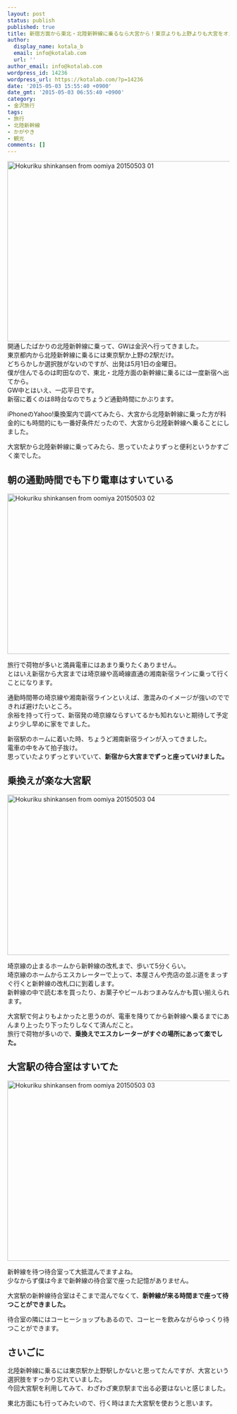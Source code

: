 ```yaml
---
layout: post
status: publish
published: true
title: 新宿方面から東北・北陸新幹線に乗るなら大宮から！東京よりも上野よりも大宮をオススメする理由
author:
  display_name: kotala_b
  email: info@kotalab.com
  url: ''
author_email: info@kotalab.com
wordpress_id: 14236
wordpress_url: https://kotalab.com/?p=14236
date: '2015-05-03 15:55:40 +0900'
date_gmt: '2015-05-03 06:55:40 +0900'
category:
- 金沢旅行
tags:
- 旅行
- 北陸新幹線
- かがやき
- 観光
comments: []
---
```

<p><img src="https://kotalab.com/wp-content/uploads/2015/05/hokuriku-shinkansen-from-oomiya_20150503_01.jpg" alt="Hokuriku shinkansen from oomiya 20150503 01" width="546" height ="409" class="aligncenter size-large" /><br />
開通したばかりの北陸新幹線に乗って、GWは金沢へ行ってきました。<br />
東京都内から北陸新幹線に乗るには東京駅か上野の2駅だけ。<br />
どちらかしか選択肢がないのですが、出発は5月1日の金曜日。<br />
僕が住んでるのは町田なので、東北・北陸方面の新幹線に乗るには一度新宿へ出てから。<br />
GW中とはいえ、一応平日です。<br />
新宿に着くのは8時台なのでちょうど通勤時間にかぶります。</p>
<p>iPhoneのYahoo!乗換案内で調べてみたら、大宮から北陸新幹線に乗った方が料金的にも時間的にも一番好条件だったので、大宮から北陸新幹線へ乗ることにしました。</p>
<p>大宮駅から北陸新幹線に乗ってみたら、思っていたよりずっと便利というかすごく楽でした。</p>
<!--more-->
<h2>朝の通勤時間でも下り電車はすいている</h2>
<p><img src="https://kotalab.com/wp-content/uploads/2015/05/hokuriku-shinkansen-from-oomiya_20150503_02.jpg" alt="Hokuriku shinkansen from oomiya 20150503 02" width="546" height ="364" class="aligncenter size-large" /></p>
<p>旅行で荷物が多いと満員電車にはあまり乗りたくありません。<br />
とはいえ新宿から大宮までは埼京線や高崎線直通の湘南新宿ラインに乗って行くことになります。</p>
<p>通勤時間帯の埼京線や湘南新宿ラインといえば、激混みのイメージが強いのでできれば避けたいところ。<br />
余裕を持って行って、新宿発の埼京線ならすいてるかも知れないと期待して予定より少し早めに家をでました。</p>
<p>新宿駅のホームに着いた時、ちょうど湘南新宿ラインが入ってきました。<br />
電車の中をみて拍子抜け。<br />
思っていたよりずっとすいていて、<strong>新宿から大宮までずっと座っていけました。</strong></p>
<h2>乗換えが楽な大宮駅</h2>
<p><img src="https://kotalab.com/wp-content/uploads/2015/05/hokuriku-shinkansen-from-oomiya_20150503_04.jpg" alt="Hokuriku shinkansen from oomiya 20150503 04" width="546" height ="364" class="aligncenter size-large" /></p>
<p>埼京線の止まるホームから新幹線の改札まで、歩いて5分くらい。<br />
埼京線のホームからエスカレーターで上って、本屋さんや売店の並ぶ道をまっすぐ行くと新幹線の改札口に到着します。<br />
新幹線の中で読む本を買ったり、お菓子やビールおつまみなんかも買い揃えられます。</p>
<p>大宮駅で何よりもよかったと思うのが、電車を降りてから新幹線へ乗るまでにあんまり上ったり下ったりしなくて済んだこと。<br />
旅行で荷物が多いので、<strong>乗換えでエスカレーターがすぐの場所にあって楽でした。</strong></p>
<h2>大宮駅の待合室はすいてた</h2>
<p><img src="https://kotalab.com/wp-content/uploads/2015/05/hokuriku-shinkansen-from-oomiya_20150503_03.jpg" alt="Hokuriku shinkansen from oomiya 20150503 03" width="546" height ="409" class="aligncenter size-large" /></p>
<p>新幹線を待つ待合室って大抵混んでますよね。<br />
少なからず僕は今まで新幹線の待合室で座った記憶がありません。</p>
<p>大宮駅の新幹線待合室はそこまで混んでなくて、<strong>新幹線が来る時間まで座って待つことができました。</strong></p>
<p>待合室の隣にはコーヒーショップもあるので、コーヒーを飲みながらゆっくり待つことができます。</p>
<h2>さいごに</h2>
<p>北陸新幹線に乗るには東京駅か上野駅しかないと思ってたんですが、大宮という選択肢をすっかり忘れていました。<br />
今回大宮駅を利用してみて、わざわざ東京駅まで出る必要はないと感じました。</p>
<p>東北方面にも行ってみたいので、行く時はまた大宮駅を使おうと思います。</p>
